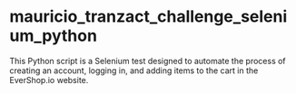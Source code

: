 # mauricio_tranzact_challenge_selenium_python
This Python script is a Selenium test designed to automate the process of creating an account, logging in, and adding items to the cart in the EverShop.io website.
